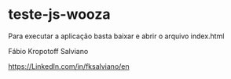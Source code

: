 # teste-js-wooza

Para executar a aplicação basta baixar e abrir o arquivo index.html

Fábio Kropotoff Salviano

https://LinkedIn.com/in/fksalviano/en
